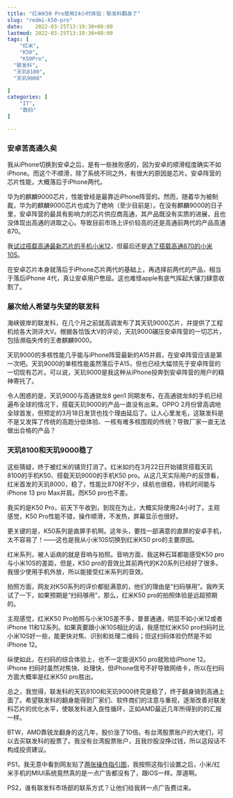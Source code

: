 ```yaml
---
title: "红米K50 Pro使用24小时体验：联发科翻身了"
slug: "redmi-k50-pro"
date:    2022-03-25T13:19:30+08:00
lastmod: 2022-03-25T13:19:30+08:00
tags: [
    "红米",
    "K50",
	"K50Pro",
  "联发科",
  "天玑8100",
  "天玑9000"

]
categories: [
    "IT",
    "数码"
]

---
```

### 安卓苦高通久矣

我从iPhone切换到安卓之后，是有一些挫败感的，因为安卓的顺滑程度确实不如iPhone。而这个不顺滑，除了系统不同之外，有很大的原因是芯片。安卓阵营的芯片性能，大概落后于iPhone两代。

华为的麒麟9000芯片，性能曾经是最靠近iPhone阵营的。然而，随着华为被制裁，华为的麒麟9000芯片也成为了绝响（至少目前是）。在没有麒麟9000的日子里，安卓阵营的最具有影响力的芯片供应商高通，其产品既没有实质的进展，且也没体现出高通的进取之心。导致目前市场上评价较高的还是高通前两代的产品高通870。

我[试过搭载高通最新芯片的手机小米12](https://itlaws.cn/post/from-iphone12-to-mi12/)，但最后还是[选了搭载高通870的小米10S](https://itlaws.cn/post/from-iphone12-to-mi10s-k40/)。

在安卓芯片本身就落后于iPhone芯片两代的基础上，再选择前两代的产品，相当于落后iPhone 4代，真让安卓用户憋屈。这也难怪apple有底气挥起大镰刀肆意收割了。

### 屡次给人希望与失望的联发科

海峡彼岸的联发科，在几个月之前就高调发布了其天玑9000芯片，并提供了工程机给各大测评大V。根据各恰饭大V的评论，天玑9000碾压安卓阵营的一切芯片，包括濒临失传的王者麒麟9000。

天玑9000的多核性能几乎能与iPhone阵营最新的A15并肩，在安卓阵营应该是第一次吧。天玑9000的单核性能虽然落后于A15，但也已经大幅领先于安卓阵营的一切现有芯片。可以说，天玑9000是我这种从iPhone投奔到安卓阵营的用户的精神寄托了。

令人困惑的是，天玑9000与高通骁龙8 gen1 同期发布，在高通骁龙8的手机已经遍布全球的情况下，搭载天玑9000的产品一直没有出来。OPPO 2月份曾高调地全球首发，但预定的3月18日发货也找个理由延后了。让人心里发毛，这联发科是不是又发挥了传统的高跑分低体验、一核有难多核围观的传统？导致厂家一直无法做出合格的产品？

### 天玑8100和天玑9000稳了

这些猜疑，终于被红米的铺货打消了。红米如约在3月22日开始铺货搭载天玑8100的手机K50、搭载天玑9000的手机K50 pro。从这几天实际用户的反馈看，红米首发的天玑8000，稳了，性能比870好不少，续航也很稳，待机时间能与iPhone 13 pro Max并肩。而K50 pro也不差。

我买的是K50 Pro，前天下午收到，到现在为止，大概实际使用24小时了。主观感觉，K50 Pro性能不错，操作顺滑，不发热，屏幕显示也很好。

更关键的是，K50系列是直屏手机啊。这年头，要找一部满意的直屏的安卓手机，太不容易了！——这也是我从小米10S切换到红米K50 pro的主要原因。

红米系列，被人诟病的就是音响与拍照。音响方面，我这种石耳都能感受K50 pro与小米10S的差距，但是，K50 pro的音效比其前两代的K20系列已经好了很多。我很少使用手机外放，所以能接受红米系列的音效。

拍照方面，网友对K50系列的评价都挺满意的，他们的理由是“扫码够用”。我昨天试了一下，如果预期是“扫码够用”，那么，红米K50 pro的拍照体验是远超预期的。

主观感觉，红米K50 Pro拍照与小米10S差不多，普普通通，明显不如小米12或者iPhone 11和12系列。如果真要跟小米10S相比的话，我感觉红米K50 pro扫码时比小米10S好一些，能更快对焦、识别和处理二维码；但这扫码体验仍然是不如iPhone 12。

纵使如此，在扫码的综合体验上，也不一定能说K50 pro就败给iPhone 12。 iPhone 扫码时虽然对焦快、处理快，但iPhone信号不好导致网络卡，所以在扫码方面大概率是红米K50 pro胜出。

总之，我觉得，联发科的天玑8100和天玑9000终究是稳了，终于翻身骑到高通上面了。希望联发科的翻身能得到厂家们、软件商们的注意与重视，逐渐改善对联发科芯片的优化水平，使联发科进入良性循环，正如AMD最近几年所得到的的汇报一样。

BTW，AMD靠锐龙翻身的这几年，股价涨了10倍。有台湾股票账户的大佬们，可以去买联发科的股票了。我没有台湾股票账户，且我炒股没挣过钱，所以这段话不构成投资建议。

PS1，我无意中看到网友贴了[两张操作指引图](http://ngabbs.com/read.php?tid=31166522&forder_by=postdatedesc&rand=880)，我按照这指引设置之后，小米/红米手机的MIUI系统竟然真的是一点广告都没有了，跟iOS一样。厚道啊。

PS2，谁有联发科市场部的联系方式？让他们给我转一点广告费过来。
